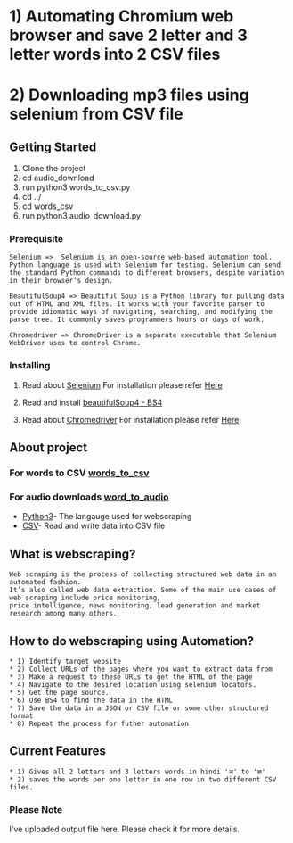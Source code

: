 # 1) Automating Chromium web browser and save 2 letter and 3 letter words into 2 CSV files
# 2) Downloading mp3 files using selenium from CSV file

## Getting Started

1. Clone the project
2. cd audio_download
3. run python3 words_to_csv.py
4. cd ../
5. cd words_csv
6. run python3 audio_download.py

### Prerequisite
```
Selenium =>  Selenium is an open-source web-based automation tool. Python language is used with Selenium for testing. Selenium can send the standard Python commands to different browsers, despite variation in their browser's design.
```
```
BeautifulSoup4 => Beautiful Soup is a Python library for pulling data out of HTML and XML files. It works with your favorite parser to provide idiomatic ways of navigating, searching, and modifying the parse tree. It commonly saves programmers hours or days of work.

Chromedriver => ChromeDriver is a separate executable that Selenium WebDriver uses to control Chrome.

```

### Installing

1) Read about [Selenium](https://www.selenium.dev/documentation/en/webdriver/)
  For installation please refer [Here](https://pypi.org/project/selenium/)

2) Read and install [beautifulSoup4 - BS4](https://pypi.org/project/beautifulsoup4/)

3) Read about [Chromedriver](https://chromedriver.chromium.org/getting-started)
  For installation please refer [Here](https://pypi.org/project/chromedriver-py/)

## About project

### For words to CSV [words_to_csv](https://github.com/kalyanivetal/mini_projects/tree/master/words_csv)
### For audio downloads [word_to_audio](https://github.com/kalyanivetal/mini_projects/tree/master/audio_download)

* [Python3]()- The langauge used for webscraping
* [CSV]()-  Read and write data into CSV file

## What is webscraping?
```
Web scraping is the process of collecting structured web data in an automated fashion. 
It’s also called web data extraction. Some of the main use cases of web scraping include price monitoring, 
price intelligence, news monitoring, lead generation and market research among many others.

```
## How to do webscraping using Automation?

```
* 1) Identify target website
* 2) Collect URLs of the pages where you want to extract data from
* 3) Make a request to these URLs to get the HTML of the page
* 4) Navigate to the desired location using selenium locators.
* 5) Get the page source.
* 6) Use BS4 to find the data in the HTML
* 7) Save the data in a JSON or CSV file or some other structured format
* 8) Repeat the process for futher automation
```

## Current Features

```
* 1) Gives all 2 letters and 3 letters words in hindi 'अ' to 'ज्ञ'
* 2) saves the words per one letter in one row in two different CSV files.
```


### Please Note
I've uploaded output file here. Please check it for more details.


